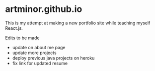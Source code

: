 # artminor.github.io

This is my attempt at making a new portfolio site while teaching myself React.js.

Edits to be made
- update on about me page
- update more projects 
- deploy previous java projects on heroku
- fix link for updated resume
